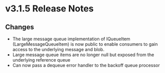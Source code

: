 # v3.1.5 Release Notes

## Changes

* The large message queue implementation of IQueueItem (LargeMessageQueueItem) is now public to enable consumers to gain access to the underlying message and blob.
* Large message queue items are no longer null but exposed from the underlying reference queue
* Can now pass a dequeue error handler to the backoff queue processor